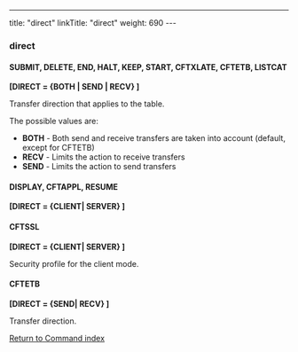 ---
title: "direct"
linkTitle: "direct"
weight: 690
--- <span id="direct_CFTCAT"></span><span id="direct"></span>

### direct

#### SUBMIT, DELETE, END, HALT, KEEP, START, CFTXLATE, CFTETB, LISTCAT

****[DIRECT = {BOTH
&#124; SEND &#124; RECV} ]****

Transfer direction that applies to the table.

The possible values are:

- ****BOTH**** - Both send and receive transfers
    are taken into account (default, except for CFTETB)
- ****RECV**** - Limits the action to receive
    transfers
- ****SEND**** - Limits the action to send transfers

#### DISPLAY, CFTAPPL, RESUME

****[DIRECT = {****CLIENT****&#124; SERVER} ]****

#### CFTSSL

****[DIRECT = {CLIENT&#124;
SERVER} ]****

Security profile for the client mode.

#### CFTETB

****[DIRECT = {SEND&#124; RECV} ]****

Transfer direction.

[Return to Command index](../../)
